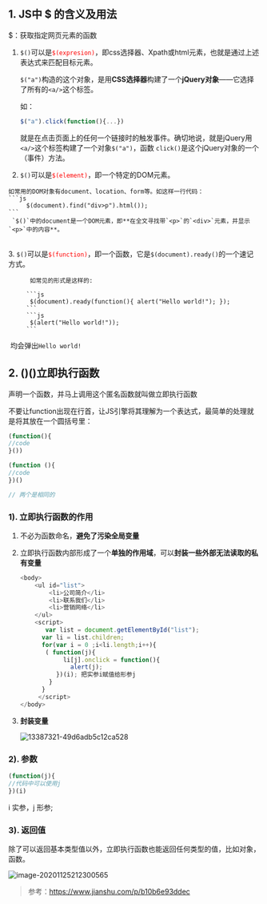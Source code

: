 ## 1. JS中 $ 的含义及用法
$：获取指定网页元素的函数
1. `$()`可以是<font color='red'>`$(expresion)`</font>，即css选择器、Xpath或html元素，也就是通过上述表达式来匹配目标元素。 
	
    `$("a")`构造的这个对象，是用**CSS选择器**构建了一个**jQuery对象**——它选择了所有的`<a/>`这个标签。

	如： 
    ```js
    $("a").click(function(){...})
    ```
    就是在点击页面上的任何一个链接时的触发事件。确切地说，就是jQuery用`<a/>`这个标签构建了一个对象`$("a")`，函数 `click()`是这个jQuery对象的一个（事件）方法。 
    
  2. `$()`可以是<font color='red'>`$(element)`</font>，即一个特定的DOM元素。

    如常用的DOM对象有document、location、form等。如这样一行代码： 
    ```js
         $(document).find("div>p").html()); 
    ```
     `$()`中的document是一个DOM元素，即**在全文寻找带`<p>`的`<div>`元素，并显示`<p>`中的内容**。


​    
   3. `$()`可以是<font color='red'>`$(function)`</font>，即一个函数，它是`$(document).ready()`的一个速记方式。

          如常见的形式是这样的:
         
         ```js
          $(document).ready(function(){ alert("Hello world!"); }); 	
         ```
         ```js
          $(alert("Hello world!"));  	
         ```

​    均会弹出`Hello world!`


## 2. ()()立即执行函数

声明一个函数，并马上调用这个匿名函数就叫做立即执行函数

不要让function出现在行首，让JS引擎将其理解为一个表达式，最简单的处理就是将其放在一个圆括号里：

```js
(function(){
//code
}())

(function (){
//code
})()

// 两个是相同的
```

### 1). 立即执行函数的作用

1. 不必为函数命名，**避免了污染全局变量**

2. 立即执行函数内部形成了一个**单独的作用域**，可以**封装一些外部无法读取的私有变量**

   ```js
   <body>
       <ul id="list">
           <li>公司简介</li>
           <li>联系我们</li>
           <li>营销网络</li>
       </ul>
       <script>
          var list = document.getElementById("list");
         var li = list.children;
         for(var i = 0 ;i<li.length;i++){
          ( function(j){
               li[j].onclick = function(){
                 alert(j);
             })(i); 把实参i赋值给形参j
           }
         }
        </script>  
   </body>
   ```

   

3. **封装变量**

   ![13387321-49d6adb5c12ca528](E:\EPI\查缺补漏！\ing\13387321-49d6adb5c12ca528.png)

### 2). 参数

```js
(function(j){
//代码中可以使用j
})(i)
```

i  实参，j  形参;

### 3). 返回值

除了可以返回基本类型值以外，立即执行函数也能返回任何类型的值，比如对象，函数。

![image-20201125212300565](C:\Users\杨佳睿\AppData\Roaming\Typora\typora-user-images\image-20201125212300565.png)

> 参考：https://www.jianshu.com/p/b10b6e93ddec
